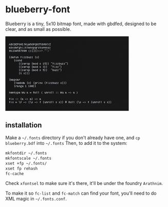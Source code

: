 # blueberry-font
Blueberry is a tiny, 5x10 bitmap font, made with gbdfed, designed to be clear, and as small as possible.

![scrot](https://raw.githubusercontent.com/arathnim/blueberry-font/master/font-scrot.png "blueberry")

## installation

Make a `~/.fonts` directory if you don't already have one, and `cp blueberry.bdf` into `~/.fonts`
Then, to add it to the system:

    mkfontdir ~/.fonts
    mkfontscale ~/.fonts
    xset +fp ~/.fonts/
    xset fp rehash
    fc-cache

Check `xfontsel` to make sure it's there, it'll be under the foundry `Arathnim`.

To make it so `fc-list` and `fc-match` can find your font, you'll need to do XML magic in `~/.fonts.conf`.
